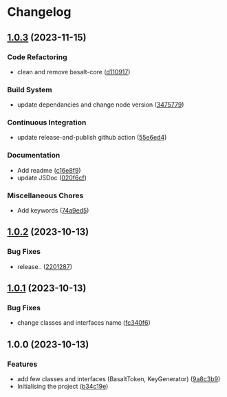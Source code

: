 # Changelog

## [1.0.3](https://github.com/Basalt-Lab/basalt-auth/compare/v1.0.2...v1.0.3) (2023-11-15)


### Code Refactoring

* clean and remove basalt-core ([d110917](https://github.com/Basalt-Lab/basalt-auth/commit/d1109174dc41ba23dfdf9e18ce0ca924e848698e))


### Build System

* update dependancies and change node version ([3475779](https://github.com/Basalt-Lab/basalt-auth/commit/3475779c9be1896ac8f4af5a1d3a51f76657a4d1))


### Continuous Integration

* update release-and-publish github action ([55e6ed4](https://github.com/Basalt-Lab/basalt-auth/commit/55e6ed4dd76bd454216cd354ead7913999e2a767))


### Documentation

* Add readme ([c16e8f9](https://github.com/Basalt-Lab/basalt-auth/commit/c16e8f9b916c74917e0b00ccb1fb1f12d7c01cd6))
* update JSDoc ([020f6cf](https://github.com/Basalt-Lab/basalt-auth/commit/020f6cf6198a1cb6348df592544e616a8c676977))


### Miscellaneous Chores

* Add keywords ([74a9ed5](https://github.com/Basalt-Lab/basalt-auth/commit/74a9ed5a45dac32c4376b5e867c489433fbe790e))

## [1.0.2](https://github.com/Basalt-Lab/basalt-auth/compare/v1.0.1...v1.0.2) (2023-10-13)


### Bug Fixes

* release.. ([2201287](https://github.com/Basalt-Lab/basalt-auth/commit/22012870bd195c6d508dba63bc153a42a6c79e58))

## [1.0.1](https://github.com/Basalt-Lab/basalt-auth/compare/v1.0.0...v1.0.1) (2023-10-13)


### Bug Fixes

* change classes and interfaces name ([fc340f6](https://github.com/Basalt-Lab/basalt-auth/commit/fc340f6a74291af8cd0ee00a378c14a6f707f6f5))

## 1.0.0 (2023-10-13)


### Features

* add few classes and interfaces (BasaltToken, KeyGenerator) ([9a8c3b9](https://github.com/Basalt-Lab/basalt-auth/commit/9a8c3b97c821cbf24e26f229b01d2a7aa9df6efb))
* Initialising the project ([b34c19e](https://github.com/Basalt-Lab/basalt-auth/commit/b34c19e0cb8344de3bd56f6a68cb428fff7185df))
